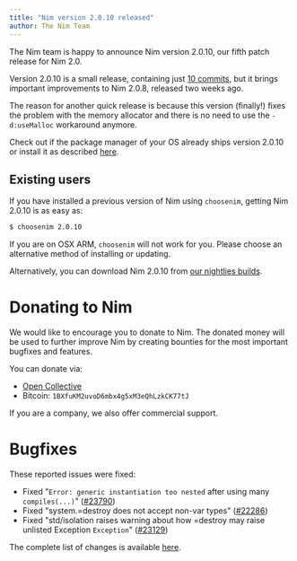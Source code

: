 ```yaml
---
title: "Nim version 2.0.10 released"
author: The Nim Team
---
```


The Nim team is happy to announce Nim version 2.0.10, our fifth patch release for Nim 2.0.

Version 2.0.10 is a small release, containing just [10 commits](https://github.com/nim-lang/Nim/compare/v2.0.8...v2.0.10),
but it brings important improvements to Nim 2.0.8, released two weeks ago.

The reason for another quick release is because this version (finally!) fixes the problem with the memory allocator
and there is no need to use the `-d:useMalloc` workaround anymore.

Check out if the package manager of your OS already ships version 2.0.10 or
install it as described [here](https://nim-lang.org/install.html).


## Existing users

If you have installed a previous version of Nim using `choosenim`,
getting Nim 2.0.10 is as easy as:

```bash
$ choosenim 2.0.10
```

If you are on OSX ARM, `choosenim` will not work for you.
Please choose an alternative method of installing or updating.

Alternatively, you can download Nim 2.0.10 from
[our nightlies builds](https://github.com/nim-lang/nightlies/releases/tag/2024-07-17-version-2-0-92e505577e8b6b9214b6fcdd7fe1b0e9a244023b).




# Donating to Nim

We would like to encourage you to donate to Nim.
The donated money will be used to further improve Nim by creating bounties
for the most important bugfixes and features.

You can donate via:

* [Open Collective](https://opencollective.com/nim)
* Bitcoin: `1BXfuKM2uvoD6mbx4g5xM3eQhLzkCK77tJ`

If you are a company, we also offer commercial support.




# Bugfixes

These reported issues were fixed:

- Fixed "`Error: generic instantiation too nested` after using many `compiles(...)`"
  ([#23790](https://github.com/nim-lang/Nim/issues/23790))
- Fixed "system.=destroy does not accept non-var types"
  ([#22286](https://github.com/nim-lang/Nim/issues/22286))
- Fixed "std/isolation raises warning about how =destroy may raise unlisted Exception `Exception`"
  ([#23129](https://github.com/nim-lang/Nim/issues/23129))

The complete list of changes is available
[here](https://github.com/nim-lang/Nim/compare/v2.0.8...v2.0.10).
